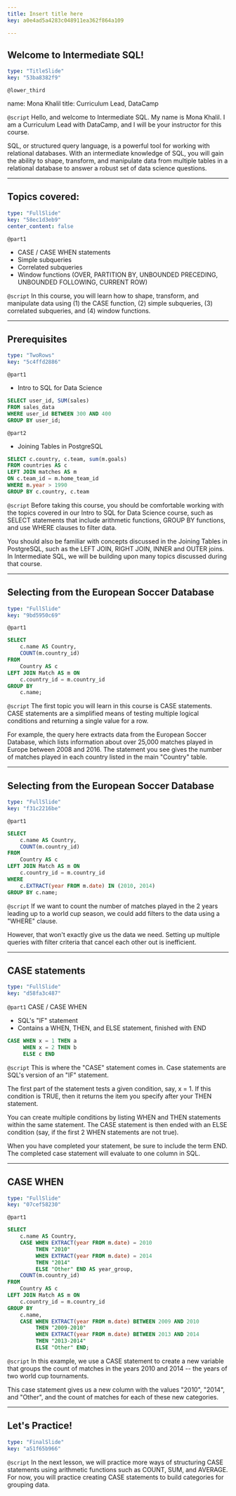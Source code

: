 ```yaml
---
title: Insert title here
key: a0e4ad5a4283c048911ea362f864a109

---
```

## Welcome to Intermediate SQL!

```yaml
type: "TitleSlide"
key: "53ba8382f9"
```

`@lower_third`

name: Mona Khalil
title: Curriculum Lead, DataCamp


`@script`
Hello, and welcome to Intermediate SQL. My name is Mona Khalil. I am a Curriculum Lead with DataCamp, and I will be your instructor for this course.

SQL, or structured query language, is a powerful tool for working with relational databases. With an intermediate knowledge of SQL, you will gain the ability to shape, transform, and manipulate data from multiple tables in a relational database to answer a robust set of data science questions.


---
## Topics covered:

```yaml
type: "FullSlide"
key: "58ec1d3eb9"
center_content: false
```

`@part1`
- CASE / CASE WHEN statements
- Simple subqueries
- Correlated subqueries
- Window functions (OVER, PARTITION BY, UNBOUNDED PRECEDING, UNBOUNDED FOLLOWING, CURRENT ROW)


`@script`
In this course, you will learn how to shape, transform, and manipulate data using (1) the CASE function, (2) simple subqueries, (3) correlated subqueries, and (4) window functions.


---
## Prerequisites

```yaml
type: "TwoRows"
key: "5c4ffd2886"
```

`@part1`
- Intro to SQL for Data Science
```SQL 
SELECT user_id, SUM(sales) 
FROM sales_data
WHERE user_id BETWEEN 300 AND 400
GROUP BY user_id;
```


`@part2`
- Joining Tables in PostgreSQL
```SQL
SELECT c.country, c.team, sum(m.goals)
FROM countries AS c
LEFT JOIN matches AS m
ON c.team_id = m.home_team_id
WHERE m.year > 1990
GROUP BY c.country, c.team
```


`@script`
Before taking this course, you should be comfortable working with the topics covered in our Intro to SQL for Data Science course, such as SELECT statements that include arithmetic functions, GROUP BY functions, and use WHERE clauses to filter data. 

You should also be familiar with concepts discussed in the Joining Tables in PostgreSQL, such as the LEFT JOIN, RIGHT JOIN, INNER and OUTER joins. In Intermediate SQL, we will be building upon many topics discussed during that course.


---
## Selecting from the European Soccer Database

```yaml
type: "FullSlide"
key: "9bd5950c69"
```

`@part1`
```SQL
SELECT 
    c.name AS Country,
    COUNT(m.country_id)
FROM
    Country AS c
LEFT JOIN Match AS m ON
    c.country_id = m.country_id
GROUP BY
    c.name;
```


`@script`
The first topic you will learn in this course is CASE statements. CASE statements are a simplified means of testing multiple logical conditions and returning a single value for a row. 

For example, the query here extracts data from the European Soccer Database, which lists information about over 25,000 matches played in Europe between 2008 and 2016. The statement you see gives the number of matches played in each country listed in the main "Country" table.


---
## Selecting from the European Soccer Database

```yaml
type: "FullSlide"
key: "f31c2216be"
```

`@part1`
```SQL
SELECT 
    c.name AS Country,
    COUNT(m.country_id)
FROM
    Country AS c
LEFT JOIN Match AS m ON
    c.country_id = m.country_id
WHERE 
    c.EXTRACT(year FROM m.date) IN (2010, 2014)
GROUP BY c.name;
```


`@script`
If we want to count the number of matches played in the 2 years leading up to a world cup season, we could add filters to the data using a "WHERE" clause.

However, that won't exactly give us the data we need. Setting up multiple queries with filter criteria that cancel each other out is inefficient.


---
## CASE statements

```yaml
type: "FullSlide"
key: "d58fa3c487"
```

`@part1`
CASE / CASE WHEN
- SQL's "IF" statement
- Contains a WHEN, THEN, and ELSE statement, finished with END

```SQL
CASE WHEN x = 1 THEN a 
     WHEN x = 2 THEN b
     ELSE c END
```


`@script`
This is where the "CASE" statement comes in. Case statements are SQL's version of an "IF" statement. 

The first part of the statement tests a given condition, say, x = 1. If this condition is TRUE, then it returns the item you specify after your THEN statement. 

You can create multiple conditions by listing WHEN and THEN statements within the same statement. The CASE statement is then ended with an ELSE condition (say, if the first 2 WHEN statements are not true).

When you have completed your statement, be sure to include the term END. The completed case statement will evaluate to one column in SQL.


---
## CASE WHEN

```yaml
type: "FullSlide"
key: "07cef58230"
```

`@part1`
```SQL
SELECT 
    c.name AS Country,
    CASE WHEN EXTRACT(year FROM m.date) = 2010
         THEN "2010"
         WHEN EXTRACT(year FROM m.date) = 2014
         THEN "2014" 
         ELSE "Other" END AS year_group,
    COUNT(m.country_id)
FROM
    Country AS c
LEFT JOIN Match AS m ON
    c.country_id = m.country_id
GROUP BY 
    c.name,
    CASE WHEN EXTRACT(year FROM m.date) BETWEEN 2009 AND 2010
         THEN "2009-2010"
         WHEN EXTRACT(year FROM m.date) BETWEEN 2013 AND 2014
         THEN "2013-2014" 
         ELSE "Other" END;
```


`@script`
In this example, we use a CASE statement to create a new variable that groups the count of matches in the years 2010 and 2014 -- the years of two world cup tournaments.

This case statement gives us a new column with the values "2010", "2014", and "Other", and the count of matches for each of these new categories.


---
## Let's Practice!

```yaml
type: "FinalSlide"
key: "a51f65b966"
```

`@script`
In the next lesson, we will practice more ways of structuring CASE statements using arithmetic functions such as COUNT, SUM, and AVERAGE. For now, you will practice creating CASE statements to build categories for grouping data.

